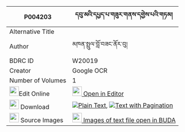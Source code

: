 |P004203|དབུ་མའི་དཔྱད་པ་གཟུར་གནས་དགྱེས་པའི་གཏམ། 
| --- | --- 
|Alternative Title |
|Author| མཁན་སྤྲུལ་བློ་བཟང་ནོར་བུ།
|BDRC ID | W20019
|Creator | Google OCR
|Number of Volumes| 1
|<img width="25" src="https://img.icons8.com/color/25/000000/edit-property.png">Edit Online| [<img width="25" src="https://avatars.githubusercontent.com/u/45091458?s=200&v=4"> Open in Editor](http://editor.openpecha.org/P004203)
|<img width="25" src="https://img.icons8.com/fluent/48/000000/download-2.png"/>  Download | [![](https://img.icons8.com/color/20/000000/txt.png)Plain Text](https://github.com/Openpecha/P004203/releases/download/v1/uma_i_chepa_zurne_gyepa_i_tam_plain_P004203.zip), [![](https://img.icons8.com/color/20/000000/txt.png)Text with Pagination](https://github.com/Openpecha/P004203/releases/download/v1/uma_i_chepa_zurne_gyepa_i_tam_pages_P004203.zip)
|<img width="25" src="https://img.icons8.com/plasticine/100/000000/pictures-folder.png"/>  Source Images | [<img width="25" src="https://library.bdrc.io/icons/BUDA-small.svg"> Images of text file open in BUDA](https://library.bdrc.io/show/bdr:W20019)